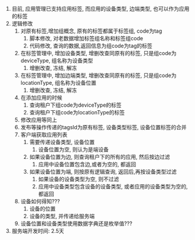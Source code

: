 
1. 目前, 应用管理已支持应用标签, 而应用的设备类型, 边端类型, 也可以作为应用的标签
2. 逻辑修改
	1. 对原有标签,增加组概念, 原有的标签都属于标签组, code为tag
		1. 脚本修改, 对老数据增加标签组名称和标签组code
		2. 代码修改, 查询的数据,返回信息为组code为tag的标签
	2. 在标签管理中, 增加设备类型, 增删改查同原有的标签, 只是组code为deviceType, 组名称为设备类型
		1. 增删改查, 冻结, 解冻
	3. 在标签管理中, 增加边端类型, 增删改查同原有的标签, 只是组code为locationType, 组名称为设备位置
		1. 增删改查, 冻结, 解冻
	4. 在添加应用的时候
		1. 查询租户下组code为deviceType的标签
		2. 查询租户下组code为locationType的标签
	5. 修改应用等同上
	6. 发布等操作传递的tagsId为原有标签, 设备类型标签, 设备位置标签的合并
	7. 客户端获取应用列表
		1. 需要传递设备类型, 设备位置
			1. 设备位置为空, 则认为是端设备
		2. 如果设备位置为边, 则查询租户下的所有的应用, 然后按边过滤
			1. 应用中设备位置包含边,或者为空的, 都返回
		3. 如果设备位置为端, 则按原有逻辑查询, 返回后,再按设备类型过滤
			1. 如果设备的设备类型为空, 则不过滤
			2. 应用中设备类型包含设备的设备类型, 或者应用的设备类型为空的, 都返回
	8. 设备如何得知???
		1. 设备的位置
		2. 设备的类型, 并传递给服务端
	9. 设备位置和设备类型使用数据字典还是枚举值???
3. 服务端开发时间: 2.5天